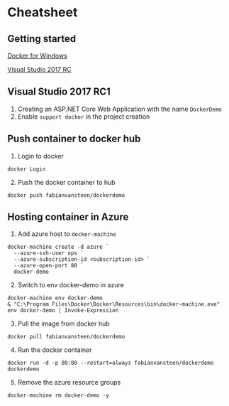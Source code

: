 # Cheatsheet

## Getting started

[Docker for Windows](https://docs.docker.com/docker-for-windows/)

[Visual Studio 2017 RC](https://www.visualstudio.com/vs/visual-studio-2017-rc/)

## Visual Studio 2017 RC1

1. Creating an ASP.NET Core Web Application with the name `DockerDemo`
2. Enable `support docker` in the project creation

## Push container to docker hub
1. Login to docker
```
docker Login
```  
2. Push the docker container to hub
```
docker push fabianvansteen/dockerdemo
```
## Hosting container in Azure
1. Add azure host to `docker-machine` 
```
docker-machine create -d azure `
  --azure-ssh-user ops `
  --azure-subscription-id <subscription-id> `
  --azure-open-port 80 `
  docker-demo
```
2. Switch to env docker-demo in azure
```
docker-machine env docker-demo
& "C:\Program Files\Docker\Docker\Resources\bin\docker-machine.exe" env docker-demo | Invoke-Expression
```
3. Pull the image from docker hub
```
docker pull fabianvansteen/dockerdemo
```
4. Run the docker container
```
docker run -d -p 80:80 --restart=always fabianvansteen/dockerdemo dockerdemo
```
5. Remove the azure resource groups
```
docker-machine rm docker-demo -y
```